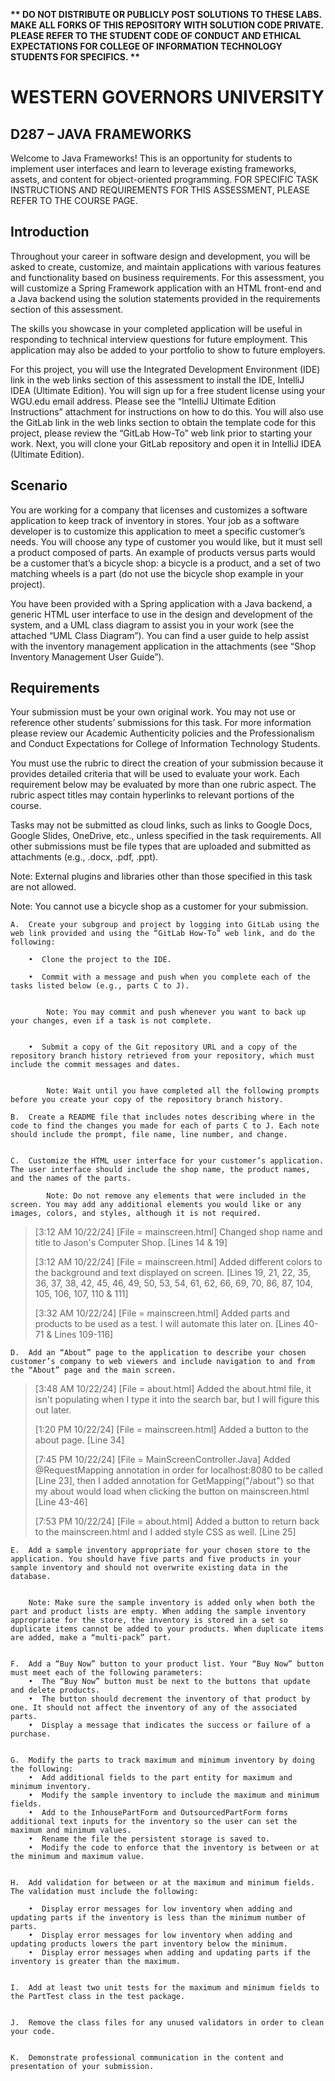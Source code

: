 <strong>** DO NOT DISTRIBUTE OR PUBLICLY POST SOLUTIONS TO THESE LABS. MAKE ALL FORKS OF THIS REPOSITORY WITH SOLUTION CODE PRIVATE. PLEASE REFER TO THE STUDENT CODE OF CONDUCT AND ETHICAL EXPECTATIONS FOR COLLEGE OF INFORMATION TECHNOLOGY STUDENTS FOR SPECIFICS. ** </strong>

# WESTERN GOVERNORS UNIVERSITY 
## D287 – JAVA FRAMEWORKS
Welcome to Java Frameworks! This is an opportunity for students to implement user interfaces and learn to leverage existing frameworks, assets, and content for object-oriented programming.
FOR SPECIFIC TASK INSTRUCTIONS AND REQUIREMENTS FOR THIS ASSESSMENT, PLEASE REFER TO THE COURSE PAGE.
## Introduction
Throughout your career in software design and development, you will be asked to create, customize, and maintain applications with various features and functionality based on business requirements. For this assessment, you will customize a Spring Framework application with an HTML front-end and a Java backend using the solution statements provided in the requirements section of this assessment.



The skills you showcase in your completed application will be useful in responding to technical interview questions for future employment. This application may also be added to your portfolio to show to future employers.



For this project, you will use the Integrated Development Environment (IDE) link in the web links section of this assessment to install the IDE, IntelliJ IDEA (Ultimate Edition). You will sign up for a free student license using your WGU.edu email address. Please see the “IntelliJ Ultimate Edition Instructions” attachment for instructions on how to do this. You will also use the GitLab link in the web links section to obtain the template code for this project, please review the “GitLab How-To” web link prior to starting your work. Next, you will clone your GitLab repository and open it in IntelliJ IDEA (Ultimate Edition).
## Scenario
You are working for a company that licenses and customizes a software application to keep track of inventory in stores. Your job as a software developer is to customize this application to meet a specific customer’s needs. You will choose any type of customer you would like, but it must sell a product composed of parts. An example of products versus parts would be a customer that’s a bicycle shop: a bicycle is a product, and a set of two matching wheels is a part (do not use the bicycle shop example in your project).



You have been provided with a Spring application with a Java backend, a generic HTML user interface to use in the design and development of the system, and a UML class diagram to assist you in your work (see the attached “UML Class Diagram”). You can find a user guide to help assist with the inventory management application in the attachments (see “Shop Inventory Management User Guide”).
## Requirements
Your submission must be your own original work. You may not use or reference other students’ submissions for this task. For more information please review our Academic Authenticity policies and the Professionalism and Conduct Expectations for College of Information Technology Students.



You must use the rubric to direct the creation of your submission because it provides detailed criteria that will be used to evaluate your work. Each requirement below may be evaluated by more than one rubric aspect. The rubric aspect titles may contain hyperlinks to relevant portions of the course.



Tasks may not be submitted as cloud links, such as links to Google Docs, Google Slides, OneDrive, etc., unless specified in the task requirements. All other submissions must be file types that are uploaded and submitted as attachments (e.g., .docx, .pdf, .ppt).



Note: External plugins and libraries other than those specified in this task are not allowed.



Note: You cannot use a bicycle shop as a customer for your submission.

    A.  Create your subgroup and project by logging into GitLab using the web link provided and using the “GitLab How-To” web link, and do the following:

        •  Clone the project to the IDE.

        •  Commit with a message and push when you complete each of the tasks listed below (e.g., parts C to J).


            Note: You may commit and push whenever you want to back up your changes, even if a task is not complete.


        •  Submit a copy of the Git repository URL and a copy of the repository branch history retrieved from your repository, which must include the commit messages and dates.


            Note: Wait until you have completed all the following prompts before you create your copy of the repository branch history.

    B.  Create a README file that includes notes describing where in the code to find the changes you made for each of parts C to J. Each note should include the prompt, file name, line number, and change.
        

    C.  Customize the HTML user interface for your customer’s application. The user interface should include the shop name, the product names, and the names of the parts.
    
            Note: Do not remove any elements that were included in the screen. You may add any additional elements you would like or any images, colors, and styles, although it is not required.
    
>[3:12 AM 10/22/24] [File = mainscreen.html] Changed shop name and title to Jason's Computer Shop. [Lines 14 & 19]
>
>[3:12 AM 10/22/24] [File = mainscreen.html] Added different colors to the background and text displayed on screen. [Lines 19, 21, 22, 35, 36, 37, 38, 42, 45, 46, 49, 50, 53, 54, 61, 62, 66, 69, 70, 86, 87, 104, 105, 106, 107, 110 & 111]
> 
>[3:32 AM 10/22/24] [File = mainscreen.html] Added parts and products to be used as a test. I will automate this later on. [Lines 40-71 & Lines 109-116]




    D.  Add an “About” page to the application to describe your chosen customer’s company to web viewers and include navigation to and from the “About” page and the main screen.
>[3:48 AM 10/22/24] [File = about.html] Added the about.html file, it isn't populating when I type it into the search bar, but I will figure this out later.
>
>[1:20 PM 10/22/24] [File = mainscreen.html] Added a button to the about page. [Line 34]
>
>[7:45 PM 10/22/24] [File = MainScreenController.Java] Added @RequestMapping annotation in order for localhost:8080 to be called [Line 23], then I added
>annotation for GetMapping("/about") so that my about would load when clicking the button on mainscreen.html [Line 43-46]
>
>[7:53 PM 10/22/24] [File = about.html] Added a button to return back to the mainscreen.html and I added style CSS as well. [Line 25]

    E.  Add a sample inventory appropriate for your chosen store to the application. You should have five parts and five products in your sample inventory and should not overwrite existing data in the database.


        Note: Make sure the sample inventory is added only when both the part and product lists are empty. When adding the sample inventory appropriate for the store, the inventory is stored in a set so duplicate items cannot be added to your products. When duplicate items are added, make a “multi-pack” part.


    F.  Add a “Buy Now” button to your product list. Your “Buy Now” button must meet each of the following parameters:
        •  The “Buy Now” button must be next to the buttons that update and delete products.
        •  The button should decrement the inventory of that product by one. It should not affect the inventory of any of the associated parts.
        •  Display a message that indicates the success or failure of a purchase.


    G.  Modify the parts to track maximum and minimum inventory by doing the following:
        •  Add additional fields to the part entity for maximum and minimum inventory.
        •  Modify the sample inventory to include the maximum and minimum fields.
        •  Add to the InhousePartForm and OutsourcedPartForm forms additional text inputs for the inventory so the user can set the maximum and minimum values.
        •  Rename the file the persistent storage is saved to.
        •  Modify the code to enforce that the inventory is between or at the minimum and maximum value.


    H.  Add validation for between or at the maximum and minimum fields. The validation must include the following:
        
        •  Display error messages for low inventory when adding and updating parts if the inventory is less than the minimum number of parts.
        •  Display error messages for low inventory when adding and updating products lowers the part inventory below the minimum.
        •  Display error messages when adding and updating parts if the inventory is greater than the maximum.


    I.  Add at least two unit tests for the maximum and minimum fields to the PartTest class in the test package.


    J.  Remove the class files for any unused validators in order to clean your code.


    K.  Demonstrate professional communication in the content and presentation of your submission.